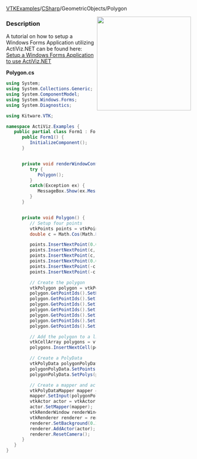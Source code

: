[VTKExamples](/index/)/[CSharp](/CSharp)/GeometricObjects/Polygon

<img align="right" src="https://github.com/lorensen/VTKExamples/blob/gh-pages/Testing/Baseline/GeometricObjects/TestPolygon.png?raw=true" width="256" />

### Description
A tutorial on how to setup a Windows Forms Application utilizing ActiViz.NET can be found here: [Setup a Windows Forms Application to use ActiViz.NET](http://www.vtk.org/Wiki/VTK/CSharp/ActiViz.NET)

**Polygon.cs**
```csharp
using System;
using System.Collections.Generic;
using System.ComponentModel;
using System.Windows.Forms;
using System.Diagnostics;

using Kitware.VTK;

namespace ActiViz.Examples {
   public partial class Form1 : Form {
      public Form1() {
         InitializeComponent();
      }


      private void renderWindowControl1_Load(object sender, EventArgs e) {
         try {
            Polygon();
         }
         catch(Exception ex) {
            MessageBox.Show(ex.Message, "Exception", MessageBoxButtons.OK);
         }
      }


      private void Polygon() {
         // Setup four points
         vtkPoints points = vtkPoints.New();
         double c = Math.Cos(Math.PI / 6); // helper variable

         points.InsertNextPoint(0.0, -1.0, 0.0);
         points.InsertNextPoint(c, -0.5, 0.0);
         points.InsertNextPoint(c, 0.5, 0.0);
         points.InsertNextPoint(0.0, 1.0, 0.0);
         points.InsertNextPoint(-c, 0.5, 0.0);
         points.InsertNextPoint(-c, -0.5, 0.0);

         // Create the polygon
         vtkPolygon polygon = vtkPolygon.New();
         polygon.GetPointIds().SetNumberOfIds(6); //make a six-sided figure
         polygon.GetPointIds().SetId(0, 0);
         polygon.GetPointIds().SetId(1, 1);
         polygon.GetPointIds().SetId(2, 2);
         polygon.GetPointIds().SetId(3, 3);
         polygon.GetPointIds().SetId(4, 4);
         polygon.GetPointIds().SetId(5, 5);

         // Add the polygon to a list of polygons
         vtkCellArray polygons = vtkCellArray.New();
         polygons.InsertNextCell(polygon);

         // Create a PolyData
         vtkPolyData polygonPolyData = vtkPolyData.New();
         polygonPolyData.SetPoints(points);
         polygonPolyData.SetPolys(polygons);

         // Create a mapper and actor
         vtkPolyDataMapper mapper = vtkPolyDataMapper.New();
         mapper.SetInput(polygonPolyData);
         vtkActor actor = vtkActor.New();
         actor.SetMapper(mapper);
         vtkRenderWindow renderWindow = renderWindowControl1.RenderWindow;
         vtkRenderer renderer = renderWindow.GetRenderers().GetFirstRenderer();
         renderer.SetBackground(0.2, 0.3, 0.4);
         renderer.AddActor(actor);
         renderer.ResetCamera();
      }
   }
}
```
